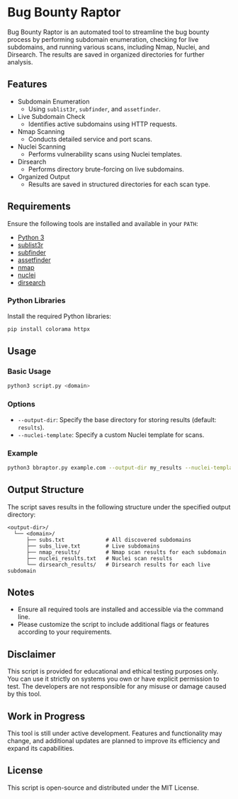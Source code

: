 # Bug Bounty Raptor

Bug Bounty Raptor is an automated tool to streamline the bug bounty process by performing subdomain enumeration, checking for live subdomains, and running various scans, including Nmap, Nuclei, and Dirsearch. The results are saved in organized directories for further analysis.

## Features
- Subdomain Enumeration
  - Using `sublist3r`, `subfinder`, and `assetfinder`.
- Live Subdomain Check
  - Identifies active subdomains using HTTP requests.
- Nmap Scanning
  - Conducts detailed service and port scans.
- Nuclei Scanning
  - Performs vulnerability scans using Nuclei templates.
- Dirsearch
  - Performs directory brute-forcing on live subdomains.
- Organized Output
  - Results are saved in structured directories for each scan type.

## Requirements
Ensure the following tools are installed and available in your `PATH`:
- [Python 3](https://www.python.org/)
- [sublist3r](https://github.com/aboul3la/Sublist3r)
- [subfinder](https://github.com/projectdiscovery/subfinder)
- [assetfinder](https://github.com/tomnomnom/assetfinder)
- [nmap](https://nmap.org/)
- [nuclei](https://github.com/projectdiscovery/nuclei)
- [dirsearch](https://github.com/maurosoria/dirsearch)

### Python Libraries
Install the required Python libraries:
```bash
pip install colorama httpx
```

## Usage

### Basic Usage
```bash
python3 script.py <domain>
```

### Options
- `--output-dir`: Specify the base directory for storing results (default: `results`).
- `--nuclei-template`: Specify a custom Nuclei template for scans.

### Example
```bash
python3 bbraptor.py example.com --output-dir my_results --nuclei-template /path/to/custom-template
```

## Output Structure
The script saves results in the following structure under the specified output directory:
```
<output-dir>/
  └── <domain>/
      ├── subs.txt             # All discovered subdomains
      ├── subs_live.txt        # Live subdomains
      ├── nmap_results/        # Nmap scan results for each subdomain
      ├── nuclei_results.txt   # Nuclei scan results
      └── dirsearch_results/   # Dirsearch results for each live subdomain
```

## Notes
- Ensure all required tools are installed and accessible via the command line.
- Please customize the script to include additional flags or features according to your requirements.

## Disclaimer
This script is provided for educational and ethical testing purposes only. You can use it strictly on systems you own or have explicit permission to test. The developers are not responsible for any misuse or damage caused by this tool.

## Work in Progress
This tool is still under active development. Features and functionality may change, and additional updates are planned to improve its efficiency and expand its capabilities.

## License
This script is open-source and distributed under the MIT License.
